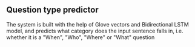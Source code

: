 ## Question type predictor

The system is built with the help of Glove vectors and Bidirectional LSTM model, and predicts what category does the input sentence falls in, i.e. whether it is a "When", "Who", "Where" or "What" question
